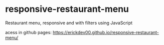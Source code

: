 # responsive-restaurant-menu
Restaurant menu, responsive and with filters using JavaScript

acess in github pages: https://erickdev00.github.io/responsive-restaurant-menu/

